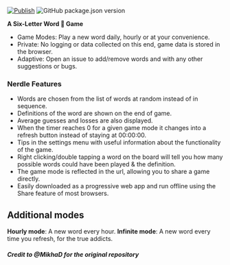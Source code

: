 [![Publish](https://github.com/lukeswitz/nerdle/actions/workflows/publish.yml/badge.svg)](https://github.com/lukeswitz/nerdle/actions/workflows/publish.yml)
<img src="https://img.shields.io/github/package-json/v/lukeswitz/nerdle" alt="GitHub package.json version" />

**A Six-Letter Word 🧩 Game**

- Game Modes: Play a new word daily, hourly or at your convenience. 
- Private: No logging or data collected on this end, game data is stored in the browser.    
- Adaptive: Open an issue to add/remove words and with any other suggestions or bugs. 
 
### Nerdle Features

- Words are chosen from the list of words at random instead of in sequence.
- Definitions of the word are shown on the end of game.
- Average guesses and losses are also displayed.
- When the timer reaches 0 for a given game mode it changes into a refresh button instead of staying at 00:00:00.
- Tips in the settings menu with useful information about the functionality of the game.
- Right clicking/double tapping a word on the board will tell you how many possible words could have been played & the definition.
- The game mode is reflected in the url, allowing you to share a game directly. 
- Easily downloaded as a progressive web app and run offline using the Share feature of most browsers. 

## Additional modes
**Hourly mode**: A new word every hour.
**Infinite mode**: A new word every time you refresh, for the true addicts.

##### Credit to @MikhaD for the original repository

